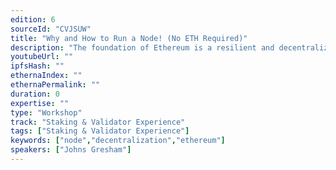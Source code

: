 ```yaml
---
edition: 6
sourceId: "CVJSUW"
title: "Why and How to Run a Node! (No ETH Required)"
description: "The foundation of Ethereum is a resilient and decentralized network of nodes. You’ll learn how nodes defend the network, the easiest ways to run a node, about the upcoming upgrades to Ethereum which make it easier to run a node, and more."
youtubeUrl: ""
ipfsHash: ""
ethernaIndex: ""
ethernaPermalink: ""
duration: 0
expertise: ""
type: "Workshop"
track: "Staking & Validator Experience"
tags: ["Staking & Validator Experience"]
keywords: ["node","decentralization","ethereum"]
speakers: ["Johns Gresham"]
---
```


